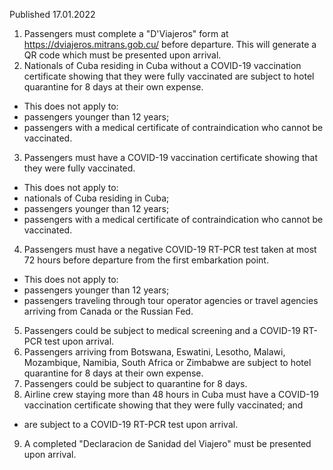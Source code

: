 Published 17.01.2022
1. Passengers must complete a "D'Viajeros" form at <a href="https://dviajeros.mitrans.gob.cu/">https://dviajeros.mitrans.gob.cu/</a> before departure. This will generate a QR code which must be presented upon arrival.
2. Nationals of Cuba residing in Cuba without a COVID-19 vaccination certificate showing that they were fully vaccinated are subject to hotel quarantine for 8 days at their own expense.
- This does not apply to:
- passengers younger than 12 years;
- passengers with a medical certificate of contraindication who cannot be vaccinated.
3. Passengers must have a COVID-19 vaccination certificate showing that they were fully vaccinated.
- This does not apply to:
- nationals of Cuba residing in Cuba;
- passengers younger than 12 years;
- passengers with a medical certificate of contraindication who cannot be vaccinated.
4. Passengers must have a negative COVID-19 RT-PCR test taken at most 72 hours before departure from the first embarkation point.
- This does not apply to:
- passengers younger than 12 years;
- passengers traveling through tour operator agencies or travel agencies arriving from Canada or the Russian Fed.
5. Passengers could be subject to medical screening and a COVID-19 RT-PCR test upon arrival.
6. Passengers arriving from Botswana, Eswatini, Lesotho, Malawi, Mozambique, Namibia, South Africa or Zimbabwe are subject to hotel quarantine for 8 days at their own expense.
7. Passengers could be subject to quarantine for 8 days.
8. Airline crew staying more than 48 hours in Cuba must have a COVID-19 vaccination certificate showing that they were fully vaccinated; and
- are subject to a COVID-19 RT-PCR test upon arrival.
9. A completed "Declaracion de Sanidad del Viajero" must be presented upon arrival.